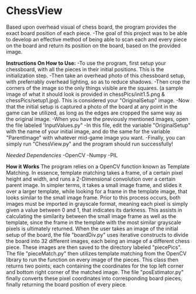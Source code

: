 # ChessView
Based upon overhead visual of chess board, the program provides the exact board position of each piece.
-The goal of this project was to be able to develop an effective method of being able to scan each and every piece on the board
 and return its position on the board, based on the provided image.

**Instructions On How to Use:**
-To use the program, first setup your chessboard, with all the pieces in their initial positions. This is the initialization step.
-Then take an overhead photo of this chessboard setup, with preferrably overhead lighting, so as to reduce shadows.
-Then crop the corners of the image so the only things visible are the squares. (a sample image of what it should look is provided
 in chessPics/init1.5.png & chessPics/setup1.jpg). This is considered your "OriginalSetup" image.
-Now that the initial setup is captured a photo of the board at any point in the game can be utilized, as long as the edges are cropped the same
 way as the original image.
-When you have the previously mentioned images, open the file labeled 'InputValues.py"
-In this file, edit the variable "OriginalSetup" with the name of your initial image, and do the same for the variable "ParentImage"
 with whatever mid-game image you want.
 -Finally, you can simply run "ChessView.py" and the program should run successfully!

_Needed Dependencies_
-OpenCV
-Numpy
-PIL

**How it Works**
The program relies on a OpenCV function known as Template Matching. In essence, template matching takes a frame, of a certain pixel height and width,
and runs a 2-Dimensional convolution over a certain parent image. In simpler terms, it takes a small image frame, and slides it over a larger template,
while looking for a frame in the template image, that looks similar to the small image frame. Prior to this process occurs, both images must be imported
in grayscale format, meaning each pixel is simply given a value between 0 and 1, that indicates its darkness. This assists in calculating the similarity
between the small image frame as well as the template, since the frame in the template with the most similar grayscale pixels is ultimately returned.
When the user takes an image of the initial setup of the board, the file "boardDiv.py" uses iterative constructs to divide the board into 32 different images,
each being an image of a different chess piece. These images are then saved to the directory labeled "piecePics".
The file "pieceMatch.py" then utilizes template matching from the OpenCV library to run the function on every image of the pieces. This class then returns
two points, each containing the coordinates for the top left corner and bottom right corner of the matched image. The file "posEstimator.py" finally converts
these pixel coordinates into corresponding board pieces, finally returning the board position of every piece.
